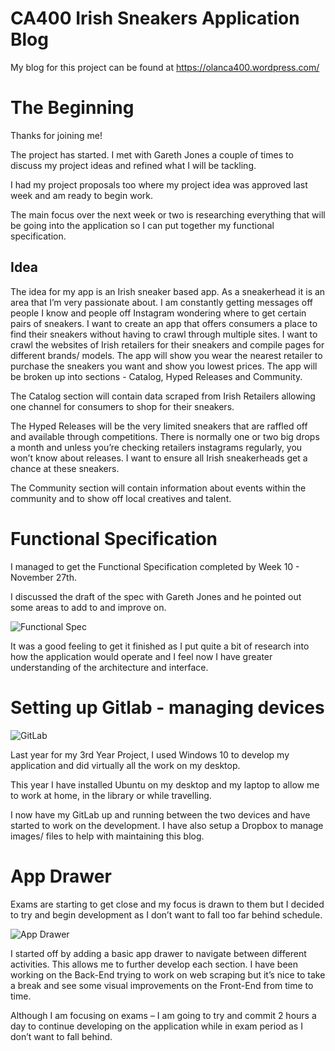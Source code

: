 <h1><b>CA400 Irish Sneakers Application Blog</b></h1>

My blog for this project can be found at https://olanca400.wordpress.com/

<h1><b> The Beginning </b></h1>

Thanks for joining me!

The project has started. I met with Gareth Jones a couple of times to discuss my project ideas and refined what I will be tackling.

I had my project proposals too where my project idea was approved last week and am ready to begin work.

The main focus over the next week or two is researching everything that will be going into the application so I can put together my functional specification.
<h2><b>Idea</b></h2>
<span style="font-weight: 400;">The idea for my app is an Irish sneaker based app. As a sneakerhead it is an area that I’m very passionate about. I am constantly getting messages off people I know and people off Instagram wondering where to get certain pairs of sneakers. I want to create an app that offers consumers a place to find their sneakers without having to crawl through multiple sites. I want to crawl the websites of Irish retailers for their sneakers and compile pages for different brands/ models. The app will show you wear the nearest retailer to purchase the sneakers you want and show you lowest prices. The app will be broken up into sections - Catalog, Hyped Releases and Community.</span>

<span style="font-weight: 400;">The Catalog section will contain data scraped from Irish Retailers allowing one channel for consumers to shop for their sneakers.</span>

<span style="font-weight: 400;">The Hyped Releases will be the very limited sneakers that are raffled off and available through competitions. There is normally one or two big drops a month and unless you’re checking retailers instagrams regularly, you won’t know about releases. I want to ensure all Irish sneakerheads get a chance at these sneakers.</span>

<span style="font-weight: 400;">The Community section will contain information about events within the community and to show off local creatives and talent.</span>

<h1><b>Functional Specification</b></h1>

I managed to get the Functional Specification completed by Week 10 - November 27th.

I discussed the draft of the spec with Gareth Jones and he pointed out some areas to add to and improve on.

![Functional Spec](https://olanca400.files.wordpress.com/2019/01/Functional-Spec.jpeg)

It was a good feeling to get it finished as I put quite a bit of research into how the application would operate and I feel now I have greater understanding of the architecture and interface.

<h1><b>Setting up Gitlab - managing devices</b></h1>

![GitLab](https://olanca400.files.wordpress.com/2019/01/GitLab.png)


Last year for my 3rd Year Project, I used Windows 10 to develop my application and did virtually all the work on my desktop.

This year I have installed Ubuntu on my desktop and my laptop to allow me to work at home, in the library or while travelling.

I now have my GitLab up and running between the two devices and have started to work on the development. I have also setup a Dropbox to manage images/ files to help with maintaining this blog.

<h1><b>App Drawer</b></h1>

Exams are starting to get close and my focus is drawn to them but I decided to try and begin development as I don’t want to fall too far behind schedule.

![App Drawer](https://olanca400.files.wordpress.com/2019/01/App-Drawer.jpeg)

I started off by adding a basic app drawer to navigate between different activities. This allows me to further develop each section. I have been working on the Back-End trying to work on web scraping but it’s nice to take a break and see some visual improvements on the Front-End from time to time.

Although I am focusing on exams – I am going to try and commit 2 hours a day to continue developing on the application while in exam period as I don’t want to fall behind.

